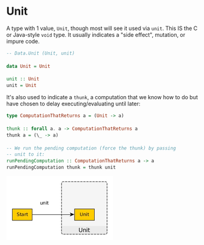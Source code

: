# Unit

A type with 1 value, `Unit`, though most will see it used via `unit`. This IS the C or Java-style `void` type. It usually indicates a "side effect", mutation, or impure code.

```haskell
-- Data.Unit (Unit, unit)

data Unit = Unit

unit :: Unit
unit = Unit
```

It's also used to indicate a `thunk`, a computation that we know how to do but have chosen to delay executing/evaluating until later:
```haskell
type ComputationThatReturns a = (Unit -> a)

thunk :: forall a. a -> ComputationThatReturns a
thunk a = (\_ -> a)

-- We run the pending computation (force the thunk) by passing
-- unit to it:
runPendingComputation :: ComputationThatReturns a -> a
runPendingComputation thunk = thunk unit
```

![Unit](./assets/unit.jpg)
